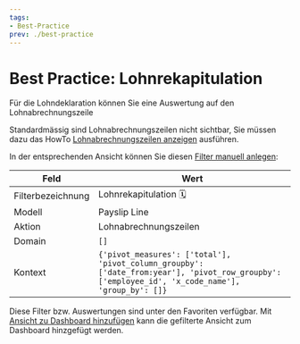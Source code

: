 ```yaml
---
tags:
- Best-Practice
prev: ./best-practice
---
```


# Best Practice: Lohnrekapitulation

Für die Lohndeklaration können Sie eine Auswertung auf den Lohnabrechnungszeile

Standardmässig sind Lohnabrechnungszeilen nicht sichtbar, Sie müssen dazu das HowTo [Lohnabrechnungszeilen anzeigen](Personalabrechnung.md#Lohnabrechnungszeilen%20anzeigen) ausführen.

In der entsprechenden Ansicht können Sie diesen [Filter manuell anlegen](Entwicklung%20Ansichten.md#Filter%20manuell%20anlegen):

| Feld              | Wert                                                                                                                                          |
| ----------------- | --------------------------------------------------------------------------------------------------------------------------------------------- |
| Filterbezeichnung | Lohnrekapitulation 🗓️                                                                                                      |
| Modell            | Payslip Line                                                                                                                               |
| Aktion            | Lohnabrechnungszeilen                                                                                                                                              |
| Domain            | `[]`                                                                                                                  |
| Kontext           | `{'pivot_measures': ['total'], 'pivot_column_groupby': ['date_from:year'], 'pivot_row_groupby': ['employee_id', 'x_code_name'], 'group_by': []}` |

Diese Filter bzw. Auswertungen sind unter den Favoriten verfügbar. Mit [Ansicht zu Dashboard hinzufügen](Dashboards.md#Ansicht%20zu%20Dashboard%20hinzufügen) kann die gefilterte Ansicht zum Dashboard hinzgefügt werden.